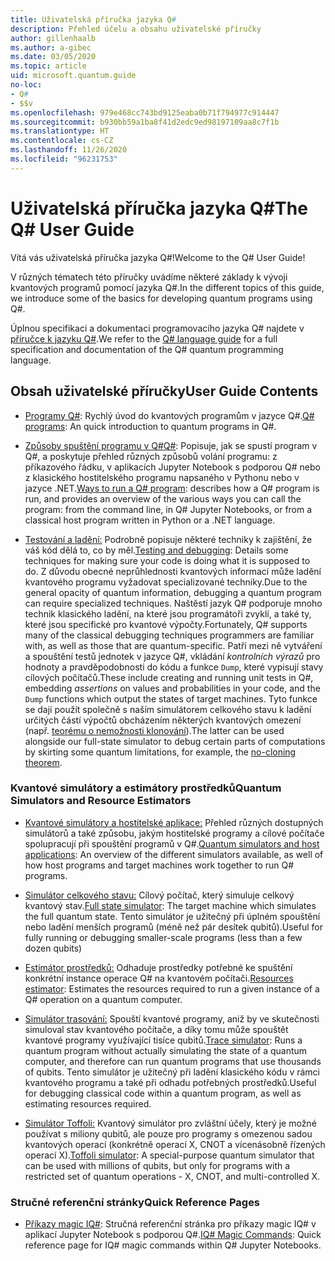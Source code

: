 ```yaml
---
title: Uživatelská příručka jazyka Q#
description: Přehled účelu a obsahu uživatelské příručky
author: gillenhaalb
ms.author: a-gibec
ms.date: 03/05/2020
ms.topic: article
uid: microsoft.quantum.guide
no-loc:
- Q#
- $$v
ms.openlocfilehash: 979e468cc743bd9125eaba0b71f794977c914447
ms.sourcegitcommit: b930bb59a1ba8f41d2edc9ed98197109aa8c7f1b
ms.translationtype: HT
ms.contentlocale: cs-CZ
ms.lasthandoff: 11/26/2020
ms.locfileid: "96231753"
---
```

# <a name="the-no-locq-user-guide"></a><span data-ttu-id="573a4-103">Uživatelská příručka jazyka Q#</span><span class="sxs-lookup"><span data-stu-id="573a4-103">The Q# User Guide</span></span>

<span data-ttu-id="573a4-104">Vítá vás uživatelská příručka jazyka Q#!</span><span class="sxs-lookup"><span data-stu-id="573a4-104">Welcome to the Q# User Guide!</span></span> 

<span data-ttu-id="573a4-105">V různých tématech této příručky uvádíme některé základy k vývoji kvantových programů pomocí jazyka Q#.</span><span class="sxs-lookup"><span data-stu-id="573a4-105">In the different topics of this guide, we introduce some of the basics for developing quantum programs using Q#.</span></span>

<span data-ttu-id="573a4-106">Úplnou specifikaci a dokumentaci programovacího jazyka Q# najdete v [příručce k jazyku Q#](xref:microsoft.quantum.qsharp.index).</span><span class="sxs-lookup"><span data-stu-id="573a4-106">We refer to the [Q# language guide](xref:microsoft.quantum.qsharp.index) for a full specification and documentation of the Q# quantum programming language.</span></span> 

## <a name="user-guide-contents"></a><span data-ttu-id="573a4-107">Obsah uživatelské příručky</span><span class="sxs-lookup"><span data-stu-id="573a4-107">User Guide Contents</span></span>

- <span data-ttu-id="573a4-108">[Programy Q#](xref:microsoft.quantum.guide.programs): Rychlý úvod do kvantových programům v jazyce Q#.</span><span class="sxs-lookup"><span data-stu-id="573a4-108">[Q# programs](xref:microsoft.quantum.guide.programs): An quick introduction to quantum programs in Q#.</span></span> 

- <span data-ttu-id="573a4-109">[Způsoby spuštění programu v Q#Q#](xref:microsoft.quantum.guide.host-programs): Popisuje, jak se spustí program v Q#, a poskytuje přehled různých způsobů volání programu: z příkazového řádku, v aplikacích Jupyter Notebook s podporou Q# nebo z klasického hostitelského programu napsaného v Pythonu nebo v jazyce .NET.</span><span class="sxs-lookup"><span data-stu-id="573a4-109">[Ways to run a Q# program](xref:microsoft.quantum.guide.host-programs): describes how a Q# program is run, and provides an overview of the various ways you can call the program: from the command line, in Q# Jupyter Notebooks, or from a classical host program written in Python or a .NET language.</span></span>

- <span data-ttu-id="573a4-110">[Testování a ladění:](xref:microsoft.quantum.guide.testingdebugging) Podrobně popisuje některé techniky k zajištění, že váš kód dělá to, co by měl.</span><span class="sxs-lookup"><span data-stu-id="573a4-110">[Testing and debugging](xref:microsoft.quantum.guide.testingdebugging): Details some techniques for making sure your code is doing what it is supposed to do.</span></span> 
    <span data-ttu-id="573a4-111">Z důvodu obecné neprůhlednosti kvantových informací může ladění kvantového programu vyžadovat specializované techniky.</span><span class="sxs-lookup"><span data-stu-id="573a4-111">Due to the general opacity of quantum information, debugging a quantum program can require specialized techniques.</span></span> 
    <span data-ttu-id="573a4-112">Naštěstí jazyk Q# podporuje mnoho technik klasického ladění, na které jsou programátoři zvyklí, a také ty, které jsou specifické pro kvantové výpočty.</span><span class="sxs-lookup"><span data-stu-id="573a4-112">Fortunately, Q# supports many of the classical debugging techniques programmers are familiar with, as well as those that are quantum-specific.</span></span> <span data-ttu-id="573a4-113">Patří mezi ně vytváření a spouštění testů jednotek v jazyce Q#, vkládání *kontrolních výrazů* pro hodnoty a pravděpodobnosti do kódu a funkce `Dump`, které vypisují stavy cílových počítačů.</span><span class="sxs-lookup"><span data-stu-id="573a4-113">These include creating and running unit tests in Q#, embedding *assertions* on values and probabilities in your code, and the `Dump` functions which output the states of target machines.</span></span> 
    <span data-ttu-id="573a4-114">Tyto funkce se dají použít společně s naším simulátorem celkového stavu k ladění určitých částí výpočtů obcházením některých kvantových omezení (např. [teorému o nemožnosti klonování](xref:microsoft.quantum.concepts.pauli)).</span><span class="sxs-lookup"><span data-stu-id="573a4-114">The latter can be used alongside our full-state simulator to debug certain parts of computations by skirting some quantum limitations, for example, the [no-cloning theorem](xref:microsoft.quantum.concepts.pauli).</span></span>

### <a name="quantum-simulators-and-resource-estimators"></a><span data-ttu-id="573a4-115">Kvantové simulátory a estimátory prostředků</span><span class="sxs-lookup"><span data-stu-id="573a4-115">Quantum Simulators and Resource Estimators</span></span>

- <span data-ttu-id="573a4-116">[Kvantové simulátory a hostitelské aplikace:](xref:microsoft.quantum.machines) Přehled různých dostupných simulátorů a také způsobu, jakým hostitelské programy a cílové počítače spolupracují při spouštění programů v Q#.</span><span class="sxs-lookup"><span data-stu-id="573a4-116">[Quantum simulators and host applications](xref:microsoft.quantum.machines): An overview of the different simulators available, as well of how host programs and target machines work together to run Q# programs.</span></span>

- <span data-ttu-id="573a4-117">[Simulátor celkového stavu:](xref:microsoft.quantum.machines.full-state-simulator) Cílový počítač, který simuluje celkový kvantový stav.</span><span class="sxs-lookup"><span data-stu-id="573a4-117">[Full state simulator](xref:microsoft.quantum.machines.full-state-simulator): The target machine which simulates the full quantum state.</span></span> <span data-ttu-id="573a4-118">Tento simulátor je užitečný při úplném spouštění nebo ladění menších programů (méně než pár desítek qubitů).</span><span class="sxs-lookup"><span data-stu-id="573a4-118">Useful for fully running or debugging smaller-scale programs (less than a few dozen qubits)</span></span>

- <span data-ttu-id="573a4-119">[Estimátor prostředků:](xref:microsoft.quantum.machines.resources-estimator) Odhaduje prostředky potřebné ke spuštění konkrétní instance operace Q# na kvantovém počítači.</span><span class="sxs-lookup"><span data-stu-id="573a4-119">[Resources estimator](xref:microsoft.quantum.machines.resources-estimator): Estimates the resources required to run a given instance of a Q# operation on a quantum computer.</span></span>

- <span data-ttu-id="573a4-120">[Simulátor trasování:](xref:microsoft.quantum.machines.qc-trace-simulator.intro) Spouští kvantové programy, aniž by ve skutečnosti simuloval stav kvantového počítače, a díky tomu může spouštět kvantové programy využívající tisíce qubitů.</span><span class="sxs-lookup"><span data-stu-id="573a4-120">[Trace simulator](xref:microsoft.quantum.machines.qc-trace-simulator.intro): Runs a quantum program without actually simulating the state of a quantum computer, and therefore can run quantum programs that use thousands of qubits.</span></span> <span data-ttu-id="573a4-121">Tento simulátor je užitečný při ladění klasického kódu v rámci kvantového programu a také při odhadu potřebných prostředků.</span><span class="sxs-lookup"><span data-stu-id="573a4-121">Useful for debugging classical code within a quantum program, as well as estimating resources required.</span></span>

- <span data-ttu-id="573a4-122">[Simulátor Toffoli:](xref:microsoft.quantum.machines.toffoli-simulator) Kvantový simulátor pro zvláštní účely, který je možné používat s miliony qubitů, ale pouze pro programy s omezenou sadou kvantových operací (konkrétně operací X, CNOT a vícenásobně řízených operací X).</span><span class="sxs-lookup"><span data-stu-id="573a4-122">[Toffoli simulator](xref:microsoft.quantum.machines.toffoli-simulator): A special-purpose quantum simulator that can be used with millions of qubits, but only for programs with a restricted set of quantum operations - X, CNOT, and multi-controlled X.</span></span>

### <a name="quick-reference-pages"></a><span data-ttu-id="573a4-123">Stručné referenční stránky</span><span class="sxs-lookup"><span data-stu-id="573a4-123">Quick Reference Pages</span></span>

- <span data-ttu-id="573a4-124">[Příkazy magic IQ#](xref:microsoft.quantum.guide.quickref.iqsharp): Stručná referenční stránka pro příkazy magic IQ# v aplikací Jupyter Notebook s podporou Q#.</span><span class="sxs-lookup"><span data-stu-id="573a4-124">[IQ# Magic Commands](xref:microsoft.quantum.guide.quickref.iqsharp): Quick reference page for IQ# magic commands within Q# Jupyter Notebooks.</span></span>
